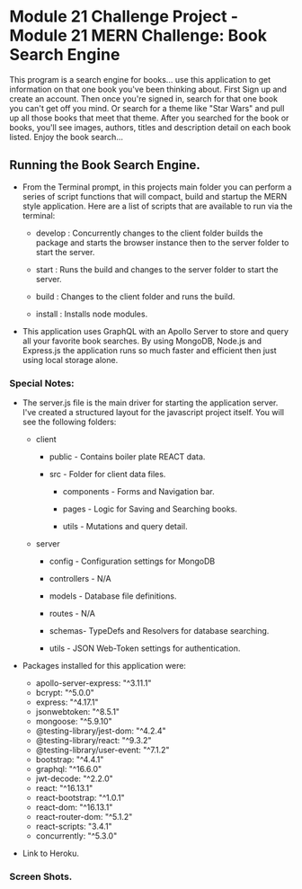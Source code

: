 # Module 21 Challenge Project - Module 21 MERN Challenge: Book Search Engine
This program is a search engine for books... use this application to get information on that one book you've been thinking about. First Sign up and create an account. Then once you're signed in, search for that one book you can't get off you mind. Or search for a theme like "Star Wars" and pull up all those books that meet that theme. After you searched for the book or books, you'll see images, authors, titles and description detail on each book listed. Enjoy the book search...


## Running the Book Search Engine.
* From the Terminal prompt, in this projects main folder you can perform a series of script functions that will compact, build and startup the MERN style application. Here are a list of scripts that are available to run via the terminal:

    * develop       : Concurrently changes to the client folder builds the package and starts the browser instance then to the server folder to start the server.

    * start         : Runs the build and changes to the server folder to start the server.

    * build         : Changes to the client folder and runs the build.

    * install       : Installs node modules.



* This application uses GraphQL with an Apollo Server to store and query all your favorite book searches. By using MongoDB, Node.js and Express.js the application runs so much faster and efficient then just using local storage alone.


### Special Notes:
* The server.js file is the main driver for starting the application server. I've created a structured layout for the javascript project itself. You will see the following folders: 
    
    - client

      * public - Contains boiler plate REACT data.
    
      * src - Folder for client data files.
      
         * components - Forms and Navigation bar.

         * pages - Logic for Saving and Searching books.

         * utils - Mutations and query detail.


         
    - server
      
      * config - Configuration settings for MongoDB

      * controllers - N/A

      * models - Database file definitions.

      * routes - N/A

      * schemas- TypeDefs and Resolvers for database searching. 

      * utils - JSON Web-Token settings for authentication.


* Packages installed for this application were:
    
    - apollo-server-express: "^3.11.1"
    - bcrypt: "^5.0.0"
    - express: "^4.17.1"
    - jsonwebtoken: "^8.5.1"
    - mongoose: "^5.9.10"
    - @testing-library/jest-dom: "^4.2.4"
    - @testing-library/react: "^9.3.2"
    - @testing-library/user-event: "^7.1.2"
    - bootstrap: "^4.4.1"
    - graphql: "^16.6.0"
    - jwt-decode: "^2.2.0"
    - react: "^16.13.1"
    - react-bootstrap: "^1.0.1"
    - react-dom: "^16.13.1"
    - react-router-dom: "^5.1.2"
    - react-scripts: "3.4.1"
    - concurrently: "^5.3.0"


* Link to Heroku.


### Screen Shots.
